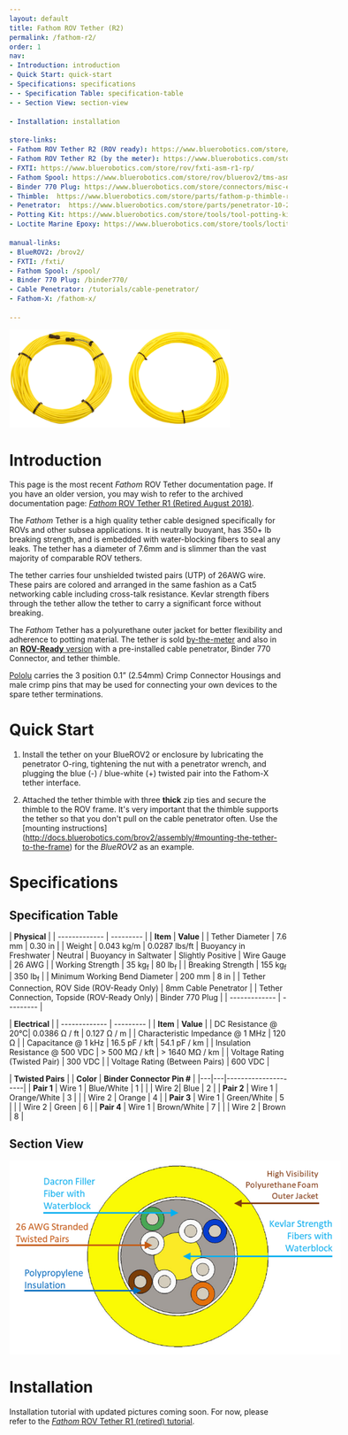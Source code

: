 ```yaml
---
layout: default
title: Fathom ROV Tether (R2)
permalink: /fathom-r2/
order: 1
nav:
- Introduction: introduction
- Quick Start: quick-start
- Specifications: specifications
- - Specification Table: specification-table
- - Section View: section-view

- Installation: installation

store-links:
- Fathom ROV Tether R2 (ROV ready): https://www.bluerobotics.com/store/cables/fathom-tether-nb-4p-26awg-r2/
- Fathom ROV Tether R2 (by the meter): https://www.bluerobotics.com/store/cables/cab-nbpuf-4utp-26awg/
- FXTI: https://www.bluerobotics.com/store/rov/fxti-asm-r1-rp/
- Fathom Spool: https://www.bluerobotics.com/store/rov/bluerov2/tms-asm-spool-r1-rp/
- Binder 770 Plug: https://www.bluerobotics.com/store/connectors/misc-elec-binder-770-plug-r1/
- Thimble:  https://www.bluerobotics.com/store/parts/fathom-p-thimble-r1/
- Penetrator:  https://www.bluerobotics.com/store/parts/penetrator-10-25-a-8mm-r2/
- Potting Kit: https://www.bluerobotics.com/store/tools/tool-potting-kit-r1/
- Loctite Marine Epoxy: https://www.bluerobotics.com/store/tools/loctite-marine-epoxy/

manual-links:
- BlueROV2: /brov2/
- FXTI: /fxti/
- Fathom Spool: /spool/
- Binder 770 Plug: /binder770/
- Cable Penetrator: /tutorials/cable-penetrator/
- Fathom-X: /fathom-x/

---
```


<img src="/fathom/cad/fathom-r2-banner.jpg" class="img-responsive img-center" style="max-width:400px"  />
	
# Introduction

<i class="fa fa-lightbulb-o fa-fw fa-2x blue"></i>
This page is the most recent _Fathom_ ROV Tether documentation page. If you have an older version, you may wish to refer to the archived documentation page: [_Fathom_ ROV Tether R1 (Retired August 2018)](http://docs.bluerobotics.com/fathom/).

The _Fathom_ Tether is a high quality tether cable designed specifically for ROVs and other subsea applications. 
It is neutrally buoyant, has 350+ lb breaking strength, and is embedded with water-blocking fibers to seal any leaks. The tether has a diameter of 7.6mm and is slimmer than the vast majority of comparable ROV tethers.

The tether carries four unshielded twisted pairs (UTP) of 26AWG wire. These pairs are colored and arranged in the same fashion as a Cat5 networking cable including cross-talk resistance. Kevlar strength fibers through the tether allow the tether to carry a significant force without breaking.

The _Fathom_ Tether has a polyurethane outer jacket for better flexibility and adherence to potting material. The tether is sold [by-the-meter](https://www.bluerobotics.com/store/cables/cab-nbpuf-4utp-26awg/) and also in an [**ROV-Ready** version](https://www.bluerobotics.com/store/cables/fathom-tether-nb-4p-26awg-r2/) with a pre-installed cable penetrator, Binder 770 Connector, and tether thimble. 

[Pololu](https://www.pololu.com/category/70/crimp-connector-housings) carries the 3 position 0.1” (2.54mm) Crimp Connector Housings and male crimp pins that may be used for connecting your own devices to the spare tether terminations.
 
# Quick Start

1. Install the tether on your BlueROV2 or enclosure by lubricating the penetrator O-ring, tightening the nut with a penetrator wrench, and plugging the blue (-) / blue-white (+) twisted pair into the Fathom-X tether interface.

2. Attached the tether thimble with three **thick** zip ties and secure the thimble to the ROV frame. It's very important that the thimble supports the tether so that you don't pull on the cable penetrator often. Use the [mounting instructions] (http://docs.bluerobotics.com/brov2/assembly/#mounting-the-tether-to-the-frame) for the _BlueROV2_ as an example.
 
# Specifications

## Specification Table

|      **Physical**       |
| ------------- | --------- |
| **Item** | **Value** |
| Tether Diameter | 7.6 mm | 0.30 in |
| Weight | 0.043 kg/m | 0.0287 lbs/ft
| Buoyancy in Freshwater | Neutral 
| Buoyancy in Saltwater | Slightly Positive
| Wire Gauge | 26 AWG |
| Working Strength | 35 kg<sub>f</sub> | 80 lb<sub>f</sub> |
| Breaking Strength | 155 kg<sub>f</sub> | 350 lb<sub>f</sub> |
| Minimum Working Bend Diameter | 200 mm | 8 in |
| Tether Connection, ROV Side (ROV-Ready Only) | 8mm Cable Penetrator |
| Tether Connection, Topside (ROV-Ready Only) | Binder 770 Plug |
| ------------- | --------- |

|      **Electrical**       |
| ------------- | --------- |
| **Item** | **Value** |
| DC Resistance @ 20&deg;C| 0.0386 &Omega; / ft | 0.127 &Omega; / m |
| Characteristic Impedance @ 1 MHz | 120 &Omega; | 
| Capacitance @ 1 kHz      | 16.5 pF / kft | 54.1 pF / km |
| Insulation Resistance @ 500 VDC | > 500 M&Omega; / kft | > 1640 M&Omega; / km |
| Voltage Rating (Twisted Pair) | 300 VDC |
| Voltage Rating (Between Pairs)  | 600 VDC |

|      **Twisted Pairs**    | | **Color** | **Binder Connector Pin #** |
|---|---|---------------------|
| **Pair 1** | Wire 1 | Blue/White | 1 |
|         | Wire 2| Blue | 2 |
| **Pair 2** | Wire 1 | Orange/White | 3 |
|        | Wire 2 | Orange | 4 |
| **Pair 3** | Wire 1 | Green/White | 5 |
|        | Wire 2 | Green | 6 |
| **Pair 4** | Wire 1 | Brown/White | 7 |
|        | Wire 2 | Brown | 8 |

## Section View

<img src="/fathom/cad/CAB-NBPUF-4UTP-26AWG-R2-PUBLIC.PNG" class="img-responsive img-center" style="max-width:600px"  />

# Installation

Installation tutorial with updated pictures coming soon. For now, please refer to the [_Fathom_ ROV Tether R1 (retired) tutorial](http://docs.bluerobotics.com/fathom/#installation).


